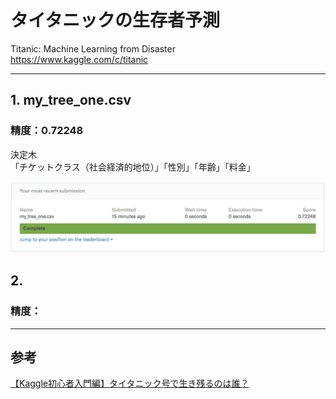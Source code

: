 # タイタニックの生存者予測   
Titanic: Machine Learning from Disaster  
https://www.kaggle.com/c/titanic  

---

## 1. my_tree_one.csv  
### 精度：0.72248  

決定木  
「チケットクラス（社会経済的地位）」「性別」「年齢」「料金」  

![結果その1](./image/clip1.png)  

## 2.
### 精度：

---

## 参考
[【Kaggle初心者入門編】タイタニック号で生き残るのは誰？](https://www.codexa.net/kaggle-titanic-beginner/)   

